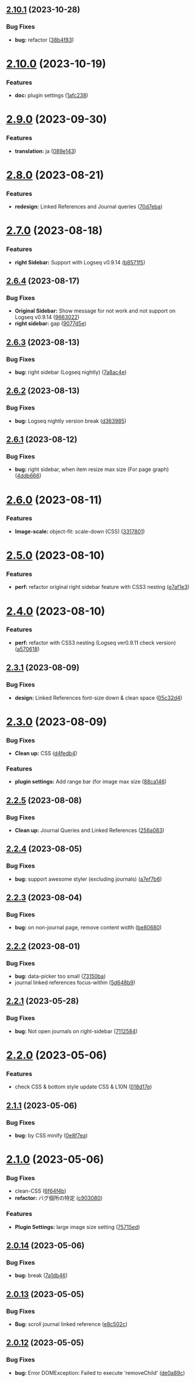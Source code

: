 ## [2.10.1](https://github.com/YU000jp/Logseq-column-Layout/compare/v2.10.0...v2.10.1) (2023-10-28)


### Bug Fixes

* **bug:** refactor ([38b4f83](https://github.com/YU000jp/Logseq-column-Layout/commit/38b4f834a5791966486e7112dbde72eeba747014))

# [2.10.0](https://github.com/YU000jp/Logseq-column-Layout/compare/v2.9.0...v2.10.0) (2023-10-19)


### Features

* **doc:** plugin settings ([1afc238](https://github.com/YU000jp/Logseq-column-Layout/commit/1afc238bf61f7aa775cbe46dbd94322a934a5b8b))

# [2.9.0](https://github.com/YU000jp/Logseq-column-Layout/compare/v2.8.0...v2.9.0) (2023-09-30)


### Features

* **translation:** ja ([089e143](https://github.com/YU000jp/Logseq-column-Layout/commit/089e14394778322b1fcd04296a375ff40c847afc))

# [2.8.0](https://github.com/YU000jp/Logseq-column-Layout/compare/v2.7.0...v2.8.0) (2023-08-21)


### Features

* **redesign:** Linked References and Journal queries ([70d7eba](https://github.com/YU000jp/Logseq-column-Layout/commit/70d7eba7d01704a0d281ae0860c7eba454dcb693))

# [2.7.0](https://github.com/YU000jp/Logseq-column-Layout/compare/v2.6.4...v2.7.0) (2023-08-18)


### Features

* **right Sidebar:** Support with Logseq v0.9.14 ([b8571f5](https://github.com/YU000jp/Logseq-column-Layout/commit/b8571f55fce6c6fdfc2ebbcd8d05a1135ec4c29d))

## [2.6.4](https://github.com/YU000jp/Logseq-column-Layout/compare/v2.6.3...v2.6.4) (2023-08-17)


### Bug Fixes

* **Original Sidebar:** Show message for not work and not support on Logseq v0.9.14 ([9663022](https://github.com/YU000jp/Logseq-column-Layout/commit/9663022fc52dcaf6e7f5a50b3097d213796bd042))
* **right sidebar:** gap ([9077d5e](https://github.com/YU000jp/Logseq-column-Layout/commit/9077d5e30e96aa8709252cf93537026646df9463))

## [2.6.3](https://github.com/YU000jp/Logseq-column-Layout/compare/v2.6.2...v2.6.3) (2023-08-13)


### Bug Fixes

* **bug:** right sidebar (Logseq nightly) ([7a8ac4e](https://github.com/YU000jp/Logseq-column-Layout/commit/7a8ac4ed011983657f3558aa994a0b87893048f5))

## [2.6.2](https://github.com/YU000jp/Logseq-column-Layout/compare/v2.6.1...v2.6.2) (2023-08-13)


### Bug Fixes

* **bug:** Logseq nightly version break ([d363985](https://github.com/YU000jp/Logseq-column-Layout/commit/d363985a9b05f80b91ddfe0a1991b613e8f48628))

## [2.6.1](https://github.com/YU000jp/Logseq-column-Layout/compare/v2.6.0...v2.6.1) (2023-08-12)


### Bug Fixes

* **bug:** right sidebar, when item resize max size (For page graph) ([4ddb666](https://github.com/YU000jp/Logseq-column-Layout/commit/4ddb66605ea3c12d09aeed4d3c5f59439016e931))

# [2.6.0](https://github.com/YU000jp/Logseq-column-Layout/compare/v2.5.0...v2.6.0) (2023-08-11)


### Features

* **Image-scale:** object-fit: scale-down (CSS) ([3317801](https://github.com/YU000jp/Logseq-column-Layout/commit/3317801201102ba143bff2d97b35d1f663429ea4))

# [2.5.0](https://github.com/YU000jp/Logseq-column-Layout/compare/v2.4.0...v2.5.0) (2023-08-10)


### Features

* **perf:** refactor original right sidebar feature with CSS3 nesting ([e7af1e3](https://github.com/YU000jp/Logseq-column-Layout/commit/e7af1e354820e816e173c08a5ddb4803d3aaec00))

# [2.4.0](https://github.com/YU000jp/Logseq-column-Layout/compare/v2.3.1...v2.4.0) (2023-08-10)


### Features

* **perf:** refactor with CSS3 nesting (Logseq ver0.9.11 check version) ([a570618](https://github.com/YU000jp/Logseq-column-Layout/commit/a570618075dd705270a5bdd54140d4c542ba2f2e))

## [2.3.1](https://github.com/YU000jp/Logseq-column-Layout/compare/v2.3.0...v2.3.1) (2023-08-09)


### Bug Fixes

* **design:** Linked References font-size down & clean space ([05c32d4](https://github.com/YU000jp/Logseq-column-Layout/commit/05c32d4d1266c9be0987d2f6ed4a5f427cd5a863))

# [2.3.0](https://github.com/YU000jp/Logseq-column-Layout/compare/v2.2.5...v2.3.0) (2023-08-09)


### Bug Fixes

* **Clean up:** CSS ([d4fedb4](https://github.com/YU000jp/Logseq-column-Layout/commit/d4fedb452172a0815bf7deb6f86adc2807a5fc1b))


### Features

* **plugin settings:** Add range bar (for image max size ([88ca146](https://github.com/YU000jp/Logseq-column-Layout/commit/88ca1468472ad2d58f3f5af1f34a9ffece76f2eb))

## [2.2.5](https://github.com/YU000jp/Logseq-column-Layout/compare/v2.2.4...v2.2.5) (2023-08-08)


### Bug Fixes

* **Clean up:** Journal Queries and Linked References ([256a083](https://github.com/YU000jp/Logseq-column-Layout/commit/256a08310ea798143a1efb7e13a890677e285d32))

## [2.2.4](https://github.com/YU000jp/Logseq-column-Layout/compare/v2.2.3...v2.2.4) (2023-08-05)


### Bug Fixes

* **bug:** support awesome styler (excluding journals) ([a7ef7b6](https://github.com/YU000jp/Logseq-column-Layout/commit/a7ef7b619c4af72ce6f18df9640f524a5115b50d))

## [2.2.3](https://github.com/YU000jp/Logseq-column-Layout/compare/v2.2.2...v2.2.3) (2023-08-04)


### Bug Fixes

* **bug:** on non-journal page, remove content width ([be80680](https://github.com/YU000jp/Logseq-column-Layout/commit/be80680b20dc3aa4209ff095472752822e12f592))

## [2.2.2](https://github.com/YU000jp/Logseq-column-Layout/compare/v2.2.1...v2.2.2) (2023-08-01)


### Bug Fixes

* **bug:** data-picker too small ([73150ba](https://github.com/YU000jp/Logseq-column-Layout/commit/73150ba48eb1d62d34b6588fda62bbae9c5cf763))
* journal linked references focus-within ([5d648b9](https://github.com/YU000jp/Logseq-column-Layout/commit/5d648b9e4535ff1b8f243ecfec2cddc4300680c4))

## [2.2.1](https://github.com/YU000jp/Logseq-column-Layout/compare/v2.2.0...v2.2.1) (2023-05-28)


### Bug Fixes

* **bug:** Not open journals on right-sidebar ([7112584](https://github.com/YU000jp/Logseq-column-Layout/commit/71125849f9d939c1a036b6d06658597263940cf0))

# [2.2.0](https://github.com/YU000jp/Logseq-column-Layout/compare/v2.1.1...v2.2.0) (2023-05-06)


### Features

* check CSS & bottom style update CSS & L10N ([018d17e](https://github.com/YU000jp/Logseq-column-Layout/commit/018d17e40d4d648fe761cbab70e15d0be4e99be2))

## [2.1.1](https://github.com/YU000jp/Logseq-column-Layout/compare/v2.1.0...v2.1.1) (2023-05-06)


### Bug Fixes

* **bug:** by CSS minify ([0e8f7ea](https://github.com/YU000jp/Logseq-column-Layout/commit/0e8f7eab7ebfa03fa46c8e968c0631c95a39e312))

# [2.1.0](https://github.com/YU000jp/Logseq-column-Layout/compare/v2.0.14...v2.1.0) (2023-05-06)


### Bug Fixes

* clean-CSS ([6f64f4b](https://github.com/YU000jp/Logseq-column-Layout/commit/6f64f4b76038e0599fd311d83a57d980a514c192))
* **refactor:** バグ個所の特定 ([c903080](https://github.com/YU000jp/Logseq-column-Layout/commit/c903080e53a1a95bc4cb59bd735f130762998d65))


### Features

* **Plugin Settings:** large image size setting ([75715ed](https://github.com/YU000jp/Logseq-column-Layout/commit/75715ed2e348a8661dedb002b8d82a1657838146))

## [2.0.14](https://github.com/YU000jp/Logseq-column-Layout/compare/v2.0.13...v2.0.14) (2023-05-06)


### Bug Fixes

* **bug:** break ([7a1db46](https://github.com/YU000jp/Logseq-column-Layout/commit/7a1db46d5450571d63ec5cdab76e2304370deeca))

## [2.0.13](https://github.com/YU000jp/Logseq-column-Layout/compare/v2.0.12...v2.0.13) (2023-05-05)


### Bug Fixes

* **Bug:** scroll journal linked reference ([e8c502c](https://github.com/YU000jp/Logseq-column-Layout/commit/e8c502c8c5e598a9efc2559592bd63e89a8e624f))

## [2.0.12](https://github.com/YU000jp/Logseq-column-Layout/compare/v2.0.11...v2.0.12) (2023-05-05)


### Bug Fixes

* **bug:** Error DOMException: Failed to execute 'removeChild' ([de0a89c](https://github.com/YU000jp/Logseq-column-Layout/commit/de0a89cf63ef39b11dc272e07fcbab78fba07bf1))
